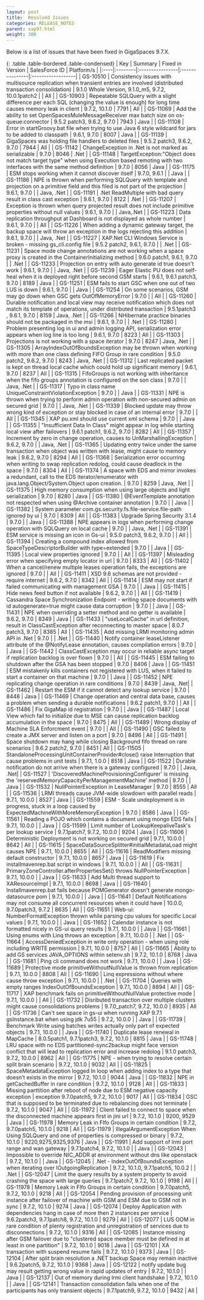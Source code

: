 ```yaml
---
layout: post
title:  Resolved Issues
categories: RELEASE_NOTES
parent: xap97.html
weight: 300
---
```



Below is a list of issues that have been fixed in GigaSpaces 9.7.X.



{: .table .table-bordered .table-condensed}
| Key | Summary | Fixed in Version | SalesForce ID | Platform/s |
|:----|:--------|:----------------|:---------------|:------------------|
| <nobr>GS-10510</nobr> | Consistency issues with multisource replication when transient entries are involved (distributed transaction consolidation) | 9.1.0 Whole Version, 9.1.0_m5, 9.7.2, 10.0.1patch2 |  | All |
| GS-10903 | Repeatable SQLQuery with a slight difference per each SQL (changing the value is enough) for long time causes memory leak in client | 9.7.2, 10.1.0 | 7791 | All |
| GS-11069 | Add the ability to set OpenSpacesMuleMessageReceiver max batch size on os-queue:connector | 9.5.2 patch3, 9.6.2, 9.7.0 | 7943 | Java |
| GS-11108 | Error in startGroovy.bat file when trying to use Java 6 style wildcard for jars to be added to classpath |  9.6.1, 9.7.0 | 8007 | Java |
| GS-11139 | GigaSpaces was holding file handlers to deleted files | 9.5.2 patch3, 9.6.2, 9.7.0 | 7944 | All |
| GS-11142 | ChangeException in .Net is not marked as serializable | 9.7.0 | 8046 | .Net |
| GS-11148 | TargetException:"Object does not match target type" when using Execution based remoting with two interfaces with the same method definition | 9.7.0 | 8056 | Java |
| GS-11175 | ESM stops working when it cannot discover itself | 9.7.0, 9.6.1 | | Java |
| GS-11186 | NPE is thrown when performing SQLQuery with template and projection on a primitive field and this filed is not part of the projection | 9.6.1, 9.7.0 | | Java, .Net |
| GS-11191 | .Net ReadMultiple with bad query result in class cast exception | 9.6.1, 9.7.0 | 8122 | .Net |
| GS-11207 | Exception is thrown when query projected result does not include primitive properties without null values | 9.6.1, 9.7.0 | | Java,.Net |
| GS-11223 | Data replication throughput at Dashboard is not displayed as whole number | 9.6.1, 9.7.0 | | All |
| GS-11226 | When adding a dynamic gateway target, the backup space will throw an exception in the logs rejecting this addition | 9.6.1, 9.7.0 | | Java, .Net |
| GS-11227 | XAP.Net CLI Windows Service is broken - missing gs_cli.config file | 9.5.2 patch2, 9.6.1, 9.7.0 | | .Net |
| GS-11231 | Space mode change annotations are not working when a space proxy is created in the ContainerInitializing method | 9.6.0 patch1, 9.6.1, 9.7.0 | | .Net |
| GS-11233 | Projection on entry with auto generate id true doesn't work | 9.6.1, 9.7.0 | | Java, .Net |
| GS-11239 | Eager Elastic PU does not self-heal when it is deployed right before second GSM starts | 9.6.1, 9.6.1 patch3, 9.7.0 | 8189 | Java |
| GS-11251 | ESM fails to start GSC when one out of two LUS is down | 9.6.1, 9.7.0 | | Java |
| GS-11254 | On some scenarios, GSM may go down when GSC gets OutOfMemoryError | 9.7.0 | | All |
| GS-11260 | Durable notification and local view may receive notification which does not match its template of operations, under distributed transaction | 9.5.1patch3 , 9.6.1, 9.7.0 | 8159 | Java, .Net |
| GS-11266 | NHibernate practice binaries should not be packaged in the msi | 9.6.1, 9.7.0 | | .Net |
| GS-11280 | Problem presenting log in ui and admin logging API, serialization error appears when log line is too long | 9.6.1, 9.7.0 | 8223 | All |
| GS-11303 | Projections is not working with a space iterator | 9.7.0 | 8247 | Java, .Net |
| GS-11305 | ArrayIndexOutOfBoundsException may be thrown when working with more than one class defining FIFO Group in rare condition | 9.5.0 patch2, 9.6.2, 9.7.0 | 8243 | Java, .Net |
| GS-11312 | Last replicated packet is kept on thread local cache which could hold up significant memory | 9.6.1, 9.7.0 | 8237 | All |
| GS-11315 | FifoGroups is not working with inheritance when the fifo groups annotation is configured on the son class | 9.7.0 | | Java, .Net |
| GS-11317 | Typo in class name UniqueConstraintViolationException | 9.7.0 | | Java |
| GS-11331 | NPE is thrown when trying to perform admin operation with non-secured admin on secured grid | 9.7.0 | | Java, .Net |
| GS-11339 | Blocked update may throw wrong kind of exception or stay blocked in case of an internal error | 9.7.0 | | All |
| GS-11345 | XAP pu.xml should use current xml schema | 9.7.0 | | Java |
| GS-11355 | "Insufficient Data In Class" might appear in log while starting local view after failovers | 9.6.1 patch1, 9.6.2, 9.7.0 | 8282 | All |
| GS-11357 | Increment by zero in change operation, causes to UnMarshallingException | 9.6.2, 9.7.0 | | Java, .Net |
| GS-11365 | Updating entry twice under the same transaction when object was written with lease, might cause to memory leak | 9.6.2, 9.7.0 | 8294 | All |
| GS-11368 | Serialization error occurring when writing to swap replication redolog, could cause deadlock in the space | 9.7.0 | 8304 | All |
| GS-11374 | A space with EDS and mirror invokes a redundant, call to the EDS iterator/enumerator with java.lang.Object/System.Object upon creation. | 9.7.0 | 8259 | Java, .Net |
| GS-11375 | High memory consumption when using large objects and light serialization | 9.7.0 | 8280 | Java |
| GS-11380 | @EventTemplate annotation not respected when using @Archive container annotation | 9.7.0 | | Java |
| GS-11382 | System parameter com.gs.security.fs.file-service.file-path ignored by ui | 9.7.0 | 8309 | All |
| GS-11383 | Upgrade Spring Security 3.1.4 | 9.7.0 | | Java |
| GS-11388 | NPE appears in logs when performing change operation with SQLQuery on local cache | 9.7.0 | | Java, .Net |
| GS-11391 | ESM service is missing an icon in Gs-ui | 9.5.0 patch3, 9.6.2, 9.7.0 | | All |
| GS-11394 | Creating a compound index allowed from SpaceTypeDescriptorBuilder with type=extended | 9.7.0 | | Java |
| GS-11395 | Local view properties ignored | 9.7.0 | | All |
| GS-11397 | Misleading error when specifying empty locator in url | 9.7.0 | 8333 | All |
| GS-11402 | When a cancel/renew multiple leases operation fails, the exceptions are ignored | 9.7.0 | | All |
| GS-11411 | XSD 9.6 schemas are not provided - require internet  | 9.6.2, 9.7.0 | 8342 | All |
| GS-11414 | ESM may not start if failed communicating with management GSA | 9.7.0 | | Java |
| GS-11415 | Hide news feed button if not available | 9.6.2, 9.7.0 | | All |
| GS-11419 | Cassandra Space Synchronization Endpoint - writing space documents with id autogenerate=true might cause data corruption | 9.7.0 | | Java |
| GS-11431 | NPE when overriding a setter method and no getter is available | 9.6.2, 9.7.0 | 8349 | Java |
| GS-11433 | "useLocalCache" in url definition, result in ClassCastException after reconnecting to master space | 8.0.7 patch3, 9.7.0 | 8385 | All |
| GS-11435 | Add missing LRMI monitoring admin API in .Net | 9.7.0 | | .Net |
| GS-11440 | Notify container leaseListener attribute of the @NotifyLease annotation, causes compilation errors | 9.7.0 | | Java |
| GS-11442 | ClassCastException may occur in reliable async target if replication backlog is over flown | 9.7.0 | | All |
| GS-11445 | ESM failing to shutdown after the GSA has been stopped | 9.7.0 | 8406 | Java |
| GS-11451 | ESM mistakenly kills containers not registered with LUS, when it failed to start a container on that machine | 9.7.0 | | Java |
| GS-11452 | NPE replicating change operation in rare conditions | 9.7.0 | 8439 | Java, .Net|
| GS-11462 | Restart the ESM if it cannot detect any lookup service | 9.7.0 | 8448 | Java |
| GS-11469 | Change operation and central data base, causes a problem when sending a durable notifications | 9.6.2 patch1, 9.7.0 | | All |
| GS-11486 | Fix GigaMap id registration | 9.7.0 |  | Java |
| GS-11487 | Local View which fail to initialize due to MSE can cause replication backlog accumulation in the space | 9.7.0 | 8475 | All |
| GS-11489 | Wrong display of Machine SLA Enforcment event | 9.7.0 |  | All |
| GS-11490 | GSC failed to create a JMX server and listen on a port | 9.7.0 | 8496 | All |
| GS-11491 | Space shutdown may hang while closing Background fifo thread on rare scenarios | 9.6.2 patch2, 9.7.0 | 8451 | All |
| GS-11505 | StandaloneProcessingUnitContainerProvider#close() raise Interruption that cause problems in unit tests | 9.7.1, 1.0.0 | 8518 | Java |
| GS-11522 | Durable notification do not arrive when there is a gateway configured | 9.7.0 |  | Java, .Net|
| GS-11527 | 'DiscoveredMachineProvisioningConfigurer' is missing the 'reservedMemoryCapacityPerManagementMachine' method | 9.7.0 |  | Java |
| GS-11532 | NullPointerException in LeaseManager | 9.7.0 | 8555 | All |
| GS-11536 | LRMI threads cause JVM-wide slowdown with parallel reads | 9.7.1, 10.0.0 | 8527 | Java |
| GS-11559 | ESM - Scale undeployment is in progress, stuck in a loop caused by ExpectedMachineWithMoreMemoryException | 9.7.0 | 8586 | Java |
| GS-11561 | Reading a POJO which contains a document using mongo EDS fails | 9.7.1, 10.0.0 |  | Java |
| GS-11599 | Limit number of LookupKeepaliveTask's per lookup service | 9.7.1patch7, 9.7.2, 10.0.0 | 9204 | Java |
| GS-11606 | Deterministic Deployment is not working on secured grid | 9.7.1, 10.0.0 | 8642 | All |
| GS-11615 | SpaceDataSourceSplitter#initialMetadataLoad might causes NPE | 9.7.1, 10.0.0 | 8655 | All |
| GS-11616 | ReadModifiers  missing default constructor  | 9.7.1, 10.0.0 | 8657 | Java |
| GS-11619 | Fix  installmavenrep.bat script in windows | 9.7.1, 10.0.0 |  | All |
| GS-11631 | PrimaryZoneController.afterPropertiesSet() throws NullPointerException | 9.7.1, 10.0.0 |  | Java |
| GS-11633 | Add Multi thread support to XAResourceImpl | 9.7.1, 10.0.0 | 8698 | Java |
| GS-11640 | Installmavenrep.bat fails because POMGenerator doesn't generate mongo-datasource pom | 9.7.1, 10.0.0 |  | Java |
| GS-11641 | Default Notifications may not consume all concurrent resources when it could have | 10.0.0, 9.7.0patch3, 9.7.2 | 8635 | All |
| GS-11651 | Web-ui: NumberFormatException thrown while parsing cpu values for specific Local values | 9.7.1, 10.0.0 |  | Java |
| GS-11652 | Calendar instance is not formatted nicely in GS-ui query results | 9.7.1, 10.0.0 |  | Java |
| GS-11661 | Using enums with Linq throws an exception | 9.7.1, 10.0.0 |  | .Net |
| GS-11664 | AccessDeniedException in write only operation  - when using role including WRITE permission | 9.7.1, 10.0.0 | 8757 | All |
| GS-11665 | Ability to add GS services JAVA_OPTIONS within setenv.sh | 9.7.2, 10.1.0 | 8768 | Java |
| GS-11681 | Ping cli command does not work | 9.7.1, 10.0.0 |  | Java |
| GS-11689 | Protective mode primitiveWithoutNullValue is thrown from replication | 9.7.1, 10.0.0 | 8808 | All |
| GS-11690 | Linq expressions without where cause throw exception | 9.7.1, 10.0.0 |  | .Net |
| GS-11704 | Queries with empty ranges IndexOutOfBoundsException | 9.7.1, 10.0.0 | 8894 | All |
| GS-11717 | XAP benchmark fails on primitiveWithoutNullValue protective mode | 9.7.1, 10.0.0 |  | All |
| GS-11732 | Disributed transaction over multiple clusters might cause consolidations problems | 9.7.0_patch7, 9.7.2, 10.0.0 | 8935 | All |
| GS-11736 | Can't see space in gs-ui when running XAP 9.7.1 gsInstance.bat when using jdk 7u55 | 9.7.2, 10.0.0 |  | Java |
| GS-11739 | Benchmark Write using batches writes actually only part of expected objects | 9.7.1, 10.0.0 |  | Java |
| GS-11740 | Duplicate lease renewal in MapCache | 8.0.5patch1, 9.7.1patch3, 9.7.2, 10.1.0 | 8815 | Java |
| GS-11748 | LRU space with no EDS partitioned-sync2backup might face version conflict that will lead to replication error and increase redolog  | 9.1.0 patch3, 9.7.2, 10.0.0 | 8962 | All |
| GS-11775 | NPE - when trying to resolve certain split brain scenario  | 9.7.2, 10.1.0 | 9032 | All |
| GS-11825 | SpaceMetadataException logged In loop when adding index to a type that doesn’t exists in the mirror | 9.7.2, 10.1.0 | 9044 | Java |
| GS-11832 | NPE in getCachedBuffer in rare condition | 9.7.2, 10.1.0 | 9128 | All |
| GS-11833 | Missing parttition after reboot of node due to ESM negative capacity exception | exception
	9.7.0patch5, 9.7.2, 10.1.0 | 9017 | All |
| GS-11834 | GSC that is supposed to be terminated due to rebalancing does not terminate | 9.7.2, 10.1.0 | 9047 | All |
| GS-11972 | Client failed to connect to space when the disconnected machine appears first in jini url | 9.7.2, 10.1.0 | 9200, 9529 | Java |
| GS-11978 | Memory Leak in FIfo Groups in certain condition | 9.7.2, 9.7.0patch5, 10.1.0 | 9218 | All |
| GS-11979 | IllegalArgumentException When Using SQLQuery and one of properties is compressed or binary | 9.7.2, 10.1.0 | 9220,9275,9325,9376 | Java |
| GS-11991 | Add support of lrmi port range and wan gateway | 9.7.1patch4, 9.7.2, 10.1.0 |  | Java |
| GS-12043 | Impossible to override NIC_ADDR at environment without dns like openstack | 9.7.2, 10.1.0 |  | Java |
| GS-12045 | .Net - IndexOutOfBoundsException when iterating over IOutgoingReplication | 9.7.2, 10.1.0, 9.7.1patch5, 10.0.2 |  | .Net |
| GS-12047 | Limit the query results by a system property to avoid crashing the space with large queries | 9.7.1patch7, 9.7.2, 10.1.0 | 9198 | All |
| GS-11978 | Memory Leak in FIfo Groups in certain condition | 9.7.0patch5, 9.7.2, 10.1.0 | 9218 | All |
| GS-12054 | Pending provision of processing unit instance after failover of machine with GSM and ESM due to GSM not in sync | 9.7.2, 10.1.0 | 9274 | Java |
| GS-12074 | Deploy Application with dependencies hang in case of more then 2 instances per service | 9.6.2patch3, 9.7.1patch8, 9.7.2, 10.1.0 | 9279 | All |
| GS-12077 | LUS OOM in rare condition of plenty registration and unregistration of services due to disconnections | 9.7.2, 10.1.0 | 9316 | All |
| GS-12085 | Instance missing after GSM failover due to "clustered space member must be defined in at least in one partition" | 9.7.2, 10.1.0 | 9018 | Java |
| GS-12101 | XA transaction with suspend resume fails | 9.7.2, 10.1.0 | 9373 | Java |
| GS-12104 | After split brain resolution a .NET backup Space may remain inactive |  9.6.2patch5, 9.7.2, 10.1.0 | 9368 | Java |
| GS-12122 | notify update bug may result getting wrong value in rapid updates of entry | 9.7.2, 10.1.0 |  | Java |
| GS-12137 | Out of memory during lrmi client handshake | 9.7.2, 10.1.0 |  | Java |
| GS-12141 | Transaction consolidation fails when one of the participants has only transient objects  | 9.7.1patch9, 9.7.2, 10.1.0 | 9432 | All |




